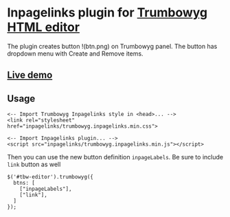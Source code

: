 # Inpagelinks plugin for [Trumbowyg HTML editor](https://alex-d.github.io/Trumbowyg//)
 The plugin creates button !(btn.png) on Trumbowyg panel. The button has dropdown menu with Create and Remove items.
## [Live demo](https://vku-nsk.github.io/tbw-inpagelinks//)
## Usage
```
<-- Import Trumbowyg Inpagelinks style in <head>... -->
<link rel="stylesheet" href="inpagelinks/trumbowyg.inpagelinks.min.css">
```
```
<-- Import Inpagelinks plugin... -->
<script src="inpagelinks/trumbowyg.inpagelinks.min.js"></script>
```
Then you can use the new button definition ```inpageLabels```.
Be sure to include ```link``` button as well
```
$('#tbw-editor').trumbowyg({
  btns: [
    ["inpageLabels"],
    ["link"],
  ]
});  
```
